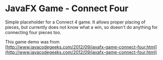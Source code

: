 # JavaFX Game - Connect Four #

Simple placeholder for a Connect 4 game. It allows proper placing of pieces, but currently does not know what a win, so doesn't do anything for connecting four pieces too.

This game demo was from [http://www.javacodegeeks.com/2012/09/javafx-game-connect-four.html](http://www.javacodegeeks.com/2012/09/javafx-game-connect-four.html)

